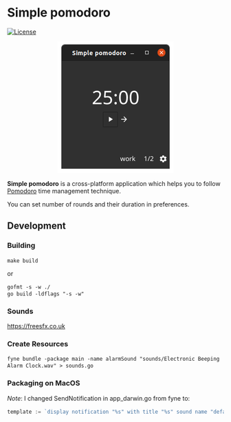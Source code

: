 # Simple pomodoro

[![License](https://img.shields.io/badge/license-MIT-blue.svg)](https://github.com/traefik/traefik/blob/master/LICENSE.md)



<p align="center">
<img src="docs/main-window.png" alt="Screenshot of the app" title="Screenshot of the app" />
</p>


**Simple pomodoro** is a cross-platform application which helps you to follow [Pomodoro](https://en.wikipedia.org/wiki/Pomodoro_Technique) time management technique.

You can set number of rounds and their duration in preferences.

## Development

### Building
```shell
make build
```

or

```shell
gofmt -s -w ./
go build -ldflags "-s -w"
```

### Sounds
https://freesfx.co.uk

### Create Resources
```shell
fyne bundle -package main -name alarmSound "sounds/Electronic Beeping Alarm Clock.wav" > sounds.go
```

### Packaging on MacOS
_Note_: I changed SendNotification in app_darwin.go from fyne to:
```go
template := `display notification "%s" with title "%s" sound name "default"`
```
